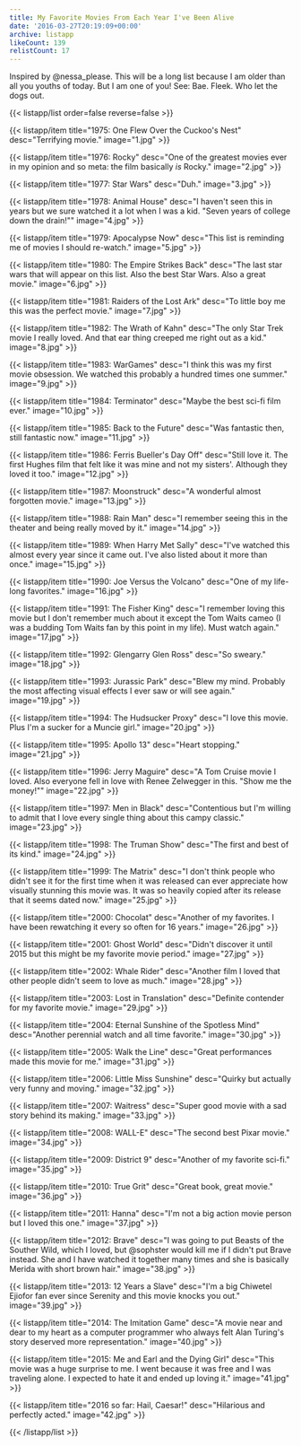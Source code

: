 ```yaml
---
title: My Favorite Movies From Each Year I've Been Alive
date: '2016-03-27T20:19:09+00:00'
archive: listapp
likeCount: 139
relistCount: 17
---
```


Inspired by @nessa_please. This will be a long list because I am older than all you youths of today. But I am one of you! See: Bae. Fleek. Who let the dogs out.

<!--more-->

{{< listapp/list order=false reverse=false >}}

   {{< listapp/item title="1975: One Flew Over the Cuckoo's Nest"
      desc="Terrifying movie."
      image="1.jpg" >}}

   {{< listapp/item title="1976: Rocky"
      desc="One of the greatest movies ever in my opinion and so meta: the film basically *is* Rocky."
      image="2.jpg" >}}

   {{< listapp/item title="1977: Star Wars"
      desc="Duh."
      image="3.jpg" >}}

   {{< listapp/item title="1978: Animal House"
      desc="I haven't seen this in years but we sure watched it a lot when I was a kid. \"Seven years of college down the drain!\""
      image="4.jpg" >}}

   {{< listapp/item title="1979: Apocalypse Now"
      desc="This list is reminding me of movies I should re-watch."
      image="5.jpg" >}}

   {{< listapp/item title="1980: The Empire Strikes Back"
      desc="The last star wars that will appear on this list. Also the best Star Wars. Also a great movie."
      image="6.jpg" >}}

   {{< listapp/item title="1981: Raiders of the Lost Ark"
      desc="To little boy me this was the perfect movie."
      image="7.jpg" >}}

   {{< listapp/item title="1982: The Wrath of Kahn"
      desc="The only Star Trek movie I really loved. And that ear thing creeped me right out as a kid."
      image="8.jpg" >}}

   {{< listapp/item title="1983: WarGames"
      desc="I think this was my first movie obsession. We watched this probably a hundred times one summer."
      image="9.jpg" >}}

   {{< listapp/item title="1984: Terminator"
      desc="Maybe the best sci-fi film ever."
      image="10.jpg" >}}

   {{< listapp/item title="1985: Back to the Future"
      desc="Was fantastic then, still fantastic now."
      image="11.jpg" >}}

   {{< listapp/item title="1986: Ferris Bueller's Day Off"
      desc="Still love it. The first Hughes film that felt like it was mine and not my sisters'. Although they loved it too."
      image="12.jpg" >}}

   {{< listapp/item title="1987: Moonstruck"
      desc="A wonderful almost forgotten movie."
      image="13.jpg" >}}

   {{< listapp/item title="1988: Rain Man"
      desc="I remember seeing this in the theater and being really moved by it."
      image="14.jpg" >}}

   {{< listapp/item title="1989: When Harry Met Sally"
      desc="I've watched this almost every year since it came out. I've also listed about it more than once."
      image="15.jpg" >}}

   {{< listapp/item title="1990: Joe Versus the Volcano"
      desc="One of my life-long favorites."
      image="16.jpg" >}}

   {{< listapp/item title="1991: The Fisher King"
      desc="I remember loving this movie but I don't remember much about it except the Tom Waits cameo (I was a budding Tom Waits fan by this point in my life). Must watch again."
      image="17.jpg" >}}

   {{< listapp/item title="1992: Glengarry Glen Ross"
      desc="So sweary."
      image="18.jpg" >}}

   {{< listapp/item title="1993: Jurassic Park"
      desc="Blew my mind. Probably the most affecting visual effects I ever saw or will see again."
      image="19.jpg" >}}

   {{< listapp/item title="1994: The Hudsucker Proxy"
      desc="I love this movie. Plus I'm a sucker for a Muncie girl."
      image="20.jpg" >}}

   {{< listapp/item title="1995: Apollo 13"
      desc="Heart stopping."
      image="21.jpg" >}}

   {{< listapp/item title="1996: Jerry Maguire"
      desc="A Tom Cruise movie I loved. Also everyone fell in love with Renee Zelwegger in this. \"Show me the money!\""
      image="22.jpg" >}}

   {{< listapp/item title="1997: Men in Black"
      desc="Contentious but I'm willing to admit that I love every single thing about this campy classic."
      image="23.jpg" >}}

   {{< listapp/item title="1998: The Truman Show"
      desc="The first and best of its kind."
      image="24.jpg" >}}

   {{< listapp/item title="1999: The Matrix"
      desc="I don't think people who didn't see it for the first time when it was released can ever appreciate how visually stunning this movie was. It was so heavily copied after its release that it seems dated now."
      image="25.jpg" >}}

   {{< listapp/item title="2000: Chocolat"
      desc="Another of my favorites. I have been rewatching it every so often for 16 years."
      image="26.jpg" >}}

   {{< listapp/item title="2001: Ghost World"
      desc="Didn't discover it until 2015 but this might be my favorite movie period."
      image="27.jpg" >}}

   {{< listapp/item title="2002: Whale Rider"
      desc="Another film I loved that other people didn't seem to love as much."
      image="28.jpg" >}}

   {{< listapp/item title="2003: Lost in Translation"
      desc="Definite contender for my favorite movie."
      image="29.jpg" >}}

   {{< listapp/item title="2004: Eternal Sunshine of the Spotless Mind"
      desc="Another perennial watch and all time favorite."
      image="30.jpg" >}}

   {{< listapp/item title="2005: Walk the Line"
      desc="Great performances made this movie for me."
      image="31.jpg" >}}

   {{< listapp/item title="2006: Little Miss Sunshine"
      desc="Quirky but actually very funny and moving."
      image="32.jpg" >}}

   {{< listapp/item title="2007: Waitress"
      desc="Super good movie with a sad story behind its making."
      image="33.jpg" >}}

   {{< listapp/item title="2008: WALL-E"
      desc="The second best Pixar movie."
      image="34.jpg" >}}

   {{< listapp/item title="2009: District 9"
      desc="Another of my favorite sci-fi."
      image="35.jpg" >}}

   {{< listapp/item title="2010: True Grit"
      desc="Great book, great movie."
      image="36.jpg" >}}

   {{< listapp/item title="2011: Hanna"
      desc="I'm not a big action movie person but I loved this one."
      image="37.jpg" >}}

   {{< listapp/item title="2012: Brave"
      desc="I was going to put Beasts of the Souther Wild, which I loved, but @sophster would kill me if I didn't put Brave instead. She and I have watched it together many times and she is basically Merida with short brown hair."
      image="38.jpg" >}}

   {{< listapp/item title="2013: 12 Years a Slave"
      desc="I'm a big Chiwetel Ejiofor fan ever since Serenity and this movie knocks you out."
      image="39.jpg" >}}

   {{< listapp/item title="2014: The Imitation Game"
      desc="A movie near and dear to my heart as a computer programmer who always felt Alan Turing's story deserved more representation."
      image="40.jpg" >}}

   {{< listapp/item title="2015: Me and Earl and the Dying Girl"
      desc="This movie was a huge surprise to me. I went because it was free and I was traveling alone. I expected to hate it and ended up loving it."
      image="41.jpg" >}}

   {{< listapp/item title="2016 so far: Hail, Caesar!"
      desc="Hilarious and perfectly acted."
      image="42.jpg" >}}

{{< /listapp/list >}}
